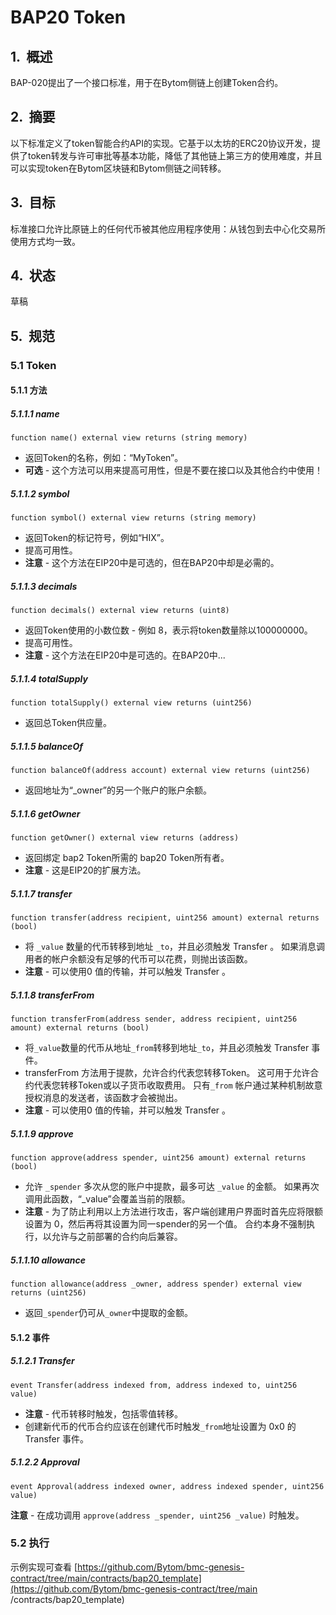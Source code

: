 # BAP20 Token

## 1.  概述

BAP-020提出了一个接口标准，用于在Bytom侧链上创建Token合约。

## 2.  摘要

以下标准定义了token智能合约API的实现。它基于以太坊的ERC20协议开发，提供了token转发与许可审批等基本功能，降低了其他链上第三方的使用难度，并且可以实现token在Bytom区块链和Bytom侧链之间转移。

## 3.  目标

标准接口允许比原链上的任何代币被其他应用程序使用：从钱包到去中心化交易所使用方式均一致。

## 4.  状态

草稿

## 5.  规范

### 5.1 Token

#### 5.1.1 方法

##### 5.1.1.1 name

```
function name() external view returns (string memory)
```

- 返回Token的名称，例如：“MyToken”。
- **可选** - 这个方法可以用来提高可用性，但是不要在接口以及其他合约中使用！

##### 5.1.1.2 symbol

```
function symbol() external view returns (string memory)
```

- 返回Token的标记符号，例如“HIX”。
- 提高可用性。
- **注意** - 这个方法在EIP20中是可选的，但在BAP20中却是必需的。

##### 5.1.1.3 decimals

```
function decimals() external view returns (uint8)
```

- 返回Token使用的小数位数 - 例如 8，表示将token数量除以100000000。
- 提高可用性。
- **注意** - 这个方法在EIP20中是可选的。在BAP20中...

##### 5.1.1.4 totalSupply

```
function totalSupply() external view returns (uint256)
```

- 返回总Token供应量。

##### 5.1.1.5 balanceOf

```
function balanceOf(address account) external view returns (uint256)
```

- 返回地址为“_owner”的另一个账户的账户余额。

##### 5.1.1.6 getOwner

```
function getOwner() external view returns (address)
```

- 返回绑定 bap2 Token所需的 bap20 Token所有者。
- **注意** - 这是EIP20的扩展方法。

##### 5.1.1.7 transfer

```
function transfer(address recipient, uint256 amount) external returns (bool)
```

- 将 `_value` 数量的代币转移到地址 `_to`，并且必须触发 Transfer 。 如果消息调用者的帐户余额没有足够的代币可以花费，则抛出该函数。
- **注意** - 可以使用0 值的传输，并可以触发 Transfer 。

##### 5.1.1.8 transferFrom

```
function transferFrom(address sender, address recipient, uint256 amount) external returns (bool)
```

- 将`_value`数量的代币从地址`_from`转移到地址`_to`，并且必须触发 Transfer 事件。
- transferFrom 方法用于提款，允许合约代表您转移Token。 这可用于允许合约代表您转移Token或以子货币收取费用。 只有`_from` 帐户通过某种机制故意授权消息的发送者，该函数才会被抛出。
- **注意** - 可以使用0 值的传输，并可以触发 Transfer 。

##### 5.1.1.9 approve

```
function approve(address spender, uint256 amount) external returns (bool)
```

- 允许 `_spender` 多次从您的账户中提款，最多可达 `_value` 的金额。 如果再次调用此函数，“_value”会覆盖当前的限额。
- **注意** - 为了防止利用以上方法进行攻击，客户端创建用户界面时首先应将限额设置为 0，然后再将其设置为同一spender的另一个值。 合约本身不强制执行，以允许与之前部署的合约向后兼容。

##### 5.1.1.10 allowance

```
function allowance(address _owner, address spender) external view returns (uint256)
```

- 返回`_spender`仍可从`_owner`中提取的金额。

#### 5.1.2 事件

##### 5.1.2.1 Transfer

```
event Transfer(address indexed from, address indexed to, uint256 value)
```

- **注意** - 代币转移时触发，包括零值转移。
- 创建新代币的代币合约应该在创建代币时触发`_from`地址设置为 0x0 的 Transfer 事件。

##### 5.1.2.2 Approval

```
event Approval(address indexed owner, address indexed spender, uint256 value)
```

**注意** - 在成功调用 `approve(address _spender, uint256 _value)` 时触发。

### 5.2 执行

示例实现可查看 [https://github.com/Bytom/bmc-genesis-contract/tree/main/contracts/bap20_template](https://github.com/Bytom/bmc-genesis-contract/tree/main /contracts/bap20_template)

